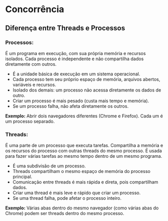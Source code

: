 # Concorrência

## Diferença entre Threads e Processos

### Processos:
É um programa em execução, com sua própria memória e recursos isolados. Cada processo é independente e não compartilha dados diretamente com outros.

- É a unidade básica de execução em um sistema operacional.
- Cada processo tem seu próprio espaço de memória, arquivos abertos, variáveis e recursos.
- Isolado dos demais: um processo não acessa diretamente os dados de outro.
- Criar um processo é mais pesado (custa mais tempo e memória).
- Se um processo falha, não afeta diretamente os outros.

**Exemplo:** Abrir dois navegadores diferentes (Chrome e Firefox). Cada um é um processo separado.

### Threads:
É uma parte de um processo que executa tarefas. Compartilha a memória e os recursos do processo com outras threads do mesmo processo. É usada para fazer várias tarefas ao mesmo tempo dentro de um mesmo programa.

- É uma subdivisão de um processo.
- Threads compartilham o mesmo espaço de memória do processo principal.
- Comunicação entre threads é mais rápida e direta, pois compartilham dados.
- Criar uma thread é mais leve e rápido que criar um processo.
- Se uma thread falha, pode afetar o processo inteiro.

**Exemplo:** Várias abas dentro do mesmo navegador (como várias abas do Chrome) podem ser threads dentro do mesmo processo.




